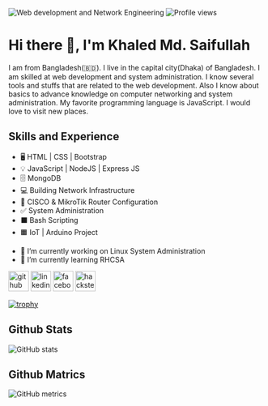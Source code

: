 ![Web development and Network Engineering](https://github.com/Monmoy042/khaled-md-saifullah/blob/main/Portfolio-banner.png)
![Profile views](https://gpvc.arturio.dev/Monmoy042)  

# Hi there 👋, I'm Khaled Md. Saifullah

I am from Bangladesh(🇧🇩). I live in the capital city(Dhaka) of Bangladesh. I am skilled at web development and system administration. I know several tools and stuffs that are related to the web development. Also I know about basics to advance knowledge on computer networking and system administration. My favorite programming language is JavaScript. I would love to visit new places.

## Skills and Experience
* 🖥️ HTML | CSS | Bootstrap
* 💡 JavaScript | NodeJS | Express JS
* 🗄️ MongoDB
* 💻 Building Network Infrastructure
* 🔁 CISCO & MikroTik Router Configuration
* ✅ System Administration
* ⬛ Bash Scripting
* 🟧 IoT | Arduino Project

- 🔭 I’m currently working on Linux System Administration 
- 🌱 I’m currently learning RHCSA

[<img src='https://cdn.jsdelivr.net/npm/simple-icons@3.0.1/icons/github.svg' alt='github' height='40'>](https://github.com/Monmoy042)  [<img src='https://cdn.jsdelivr.net/npm/simple-icons@3.0.1/icons/linkedin.svg' alt='linkedin' height='40'>](https://www.linkedin.com/in/khaled-md-saifullah/)  [<img src='https://cdn.jsdelivr.net/npm/simple-icons@3.0.1/icons/facebook.svg' alt='facebook' height='40'>](https://www.facebook.com/saifullah.monmoy/)  [<img src='https://cdn.jsdelivr.net/npm/simple-icons@3.0.1/icons/hackster.svg' alt='hackster' height='40'>](https://www.hackster.io/KMsaifullah)  

[![trophy](https://github-profile-trophy.vercel.app/?username=Monmoy042)](https://github.com/ryo-ma/github-profile-trophy)

## Github Stats
![GitHub stats](https://github-readme-stats.vercel.app/api?username=Monmoy042&show_icons=true)  

## Github Matrics
![GitHub metrics](https://metrics.lecoq.io/Monmoy042)  
